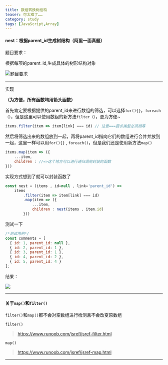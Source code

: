 ```yaml
---
title: 数组转换树结构
teaser:	可太难了……
category: study
tags: [JavaScript,Array]
---
```


#### nest：根据parent_id生成树结构（阿里一面真题）

题目要求：

根据每项的parent_id,生成具体的树形结构对象

![题目要求](https://user-gold-cdn.xitu.io/2019/10/14/16dc9c052c9d52b9?imageView2/0/w/1280/h/960/format/webp/ignore-error/1)

---

实现

**（为方便，所有函数均用箭头函数）**

首先肯定要根据提供的parent_id来进行数组的筛选，可以选择`for(){}`，`foreach（）`，但是这里可以使用数组的新方法`filter（）`，更为方便~

```javascript
items.filter(item => item[link] === id) // 注意===要求类型必须相等
```

然后将筛选出来的数组放到一起，再将parent_id指向它们的数组进行合并并放到一起，这里一样可以用`for(){}` , `foreach()`，但是我们还是使用新方法`map()`

```javascript
items.map(item => ({
	...item,
	children : //=>这个地方可以进行递归调用封装的函数
}))
```

实现方式想到了就可以封装函数了

```javascript
const nest = (items , id=null , link='parent_id') => 
	items
		.filter(item => item[link] === id)
		.map(item => ({
			...item,
			children : nest(items , item.id)
		}))
```

测试一下

```javascript
/*测试用例*/
const comments = [
  { id: 1, parent_id: null },
  { id: 2, parent_id: 1 },
  { id: 3, parent_id: 1 },
  { id: 4, parent_id: 2 },
  { id: 5, parent_id: 4 }
];
```

结果：

![](images\testEnd.png)

----

#### 关于`map()`和`filter()`

`filter()`和`map()`都不会对空数组进行检测且不会改变原数组

`filter()`

>  https://www.runoob.com/jsref/jsref-filter.html 

`map()`

> https://www.runoob.com/jsref/jsref-map.html 

---